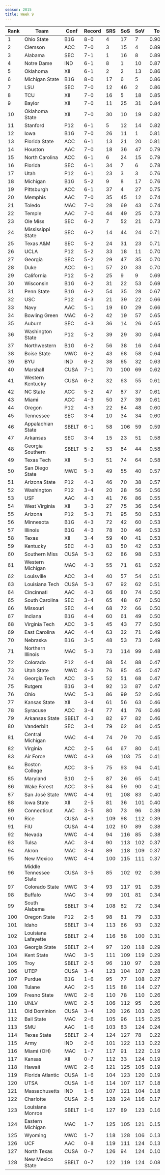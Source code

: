 ```yaml
---
season: 2015
title: Week 9
---
```

<table class="display"><thead><tr><th>Rank</th><th>Team</th><th>Conf</th><th>Record</th><th>SRS</th><th>SoS</th><th>SoV</th><th>Total</th></tr></thead><tbody>
<tr><td>1</td><td>Ohio State</td><td>B1G</td><td>8-0</td><td>4</td><td>17</td><td>7</td><td>0.90983</td></tr>
<tr><td>2</td><td>Clemson</td><td>ACC</td><td>7-0</td><td>3</td><td>15</td><td>4</td><td>0.89760</td></tr>
<tr><td>3</td><td>Alabama</td><td>SEC</td><td>7-1</td><td>1</td><td>16</td><td>8</td><td>0.89395</td></tr>
<tr><td>4</td><td>Notre Dame</td><td>IND</td><td>6-1</td><td>8</td><td>1</td><td>10</td><td>0.87031</td></tr>
<tr><td>5</td><td>Oklahoma</td><td>XII</td><td>6-1</td><td>2</td><td>2</td><td>13</td><td>0.86191</td></tr>
<tr><td>6</td><td>Michigan State</td><td>B1G</td><td>8-0</td><td>17</td><td>6</td><td>5</td><td>0.86159</td></tr>
<tr><td>7</td><td>LSU</td><td>SEC</td><td>7-0</td><td>12</td><td>46</td><td>2</td><td>0.86050</td></tr>
<tr><td>8</td><td>TCU</td><td>XII</td><td>7-0</td><td>16</td><td>5</td><td>18</td><td>0.85157</td></tr>
<tr><td>9</td><td>Baylor</td><td>XII</td><td>7-0</td><td>11</td><td>25</td><td>31</td><td>0.84362</td></tr>
<tr><td>10</td><td>Oklahoma State</td><td>XII</td><td>7-0</td><td>30</td><td>10</td><td>19</td><td>0.82267</td></tr>
<tr><td>11</td><td>Stanford</td><td>P12</td><td>6-1</td><td>5</td><td>12</td><td>14</td><td>0.82207</td></tr>
<tr><td>12</td><td>Iowa</td><td>B1G</td><td>7-0</td><td>26</td><td>11</td><td>1</td><td>0.81358</td></tr>
<tr><td>13</td><td>Florida State</td><td>ACC</td><td>6-1</td><td>13</td><td>21</td><td>20</td><td>0.81297</td></tr>
<tr><td>14</td><td>Houston</td><td>AAC</td><td>7-0</td><td>18</td><td>36</td><td>47</td><td>0.79689</td></tr>
<tr><td>15</td><td>North Carolina</td><td>ACC</td><td>6-1</td><td>6</td><td>24</td><td>15</td><td>0.79171</td></tr>
<tr><td>16</td><td>Florida</td><td>SEC</td><td>6-1</td><td>34</td><td>7</td><td>6</td><td>0.78230</td></tr>
<tr><td>17</td><td>Utah</td><td>P12</td><td>6-1</td><td>23</td><td>3</td><td>3</td><td>0.76775</td></tr>
<tr><td>18</td><td>Michigan</td><td>B1G</td><td>5-2</td><td>9</td><td>8</td><td>17</td><td>0.76380</td></tr>
<tr><td>19</td><td>Pittsburgh</td><td>ACC</td><td>6-1</td><td>37</td><td>4</td><td>27</td><td>0.75801</td></tr>
<tr><td>20</td><td>Memphis</td><td>AAC</td><td>7-0</td><td>35</td><td>45</td><td>12</td><td>0.74600</td></tr>
<tr><td>21</td><td>Toledo</td><td>MAC</td><td>7-0</td><td>28</td><td>69</td><td>43</td><td>0.74268</td></tr>
<tr><td>22</td><td>Temple</td><td>AAC</td><td>7-0</td><td>44</td><td>49</td><td>25</td><td>0.73924</td></tr>
<tr><td>23</td><td>Ole Miss</td><td>SEC</td><td>6-2</td><td>7</td><td>52</td><td>21</td><td>0.73169</td></tr>
<tr><td>24</td><td>Mississippi State</td><td>SEC</td><td>6-2</td><td>14</td><td>44</td><td>24</td><td>0.71450</td></tr>
<tr><td>25</td><td>Texas A&M</td><td>SEC</td><td>5-2</td><td>24</td><td>31</td><td>23</td><td>0.71051</td></tr>
<tr><td>26</td><td>UCLA</td><td>P12</td><td>5-2</td><td>33</td><td>18</td><td>11</td><td>0.70558</td></tr>
<tr><td>27</td><td>Georgia</td><td>SEC</td><td>5-2</td><td>29</td><td>47</td><td>35</td><td>0.70172</td></tr>
<tr><td>28</td><td>Duke</td><td>ACC</td><td>6-1</td><td>57</td><td>20</td><td>33</td><td>0.70031</td></tr>
<tr><td>29</td><td>California</td><td>P12</td><td>5-2</td><td>25</td><td>9</td><td>9</td><td>0.69587</td></tr>
<tr><td>30</td><td>Wisconsin</td><td>B1G</td><td>6-2</td><td>31</td><td>22</td><td>53</td><td>0.69431</td></tr>
<tr><td>31</td><td>Penn State</td><td>B1G</td><td>6-2</td><td>54</td><td>35</td><td>28</td><td>0.67649</td></tr>
<tr><td>32</td><td>USC</td><td>P12</td><td>4-3</td><td>21</td><td>39</td><td>22</td><td>0.66904</td></tr>
<tr><td>33</td><td>Navy</td><td>AAC</td><td>5-1</td><td>19</td><td>60</td><td>29</td><td>0.66572</td></tr>
<tr><td>34</td><td>Bowling Green</td><td>MAC</td><td>6-2</td><td>42</td><td>19</td><td>57</td><td>0.65573</td></tr>
<tr><td>35</td><td>Auburn</td><td>SEC</td><td>4-3</td><td>36</td><td>14</td><td>26</td><td>0.65447</td></tr>
<tr><td>36</td><td>Washington State</td><td>P12</td><td>5-2</td><td>39</td><td>29</td><td>30</td><td>0.64949</td></tr>
<tr><td>37</td><td>Northwestern</td><td>B1G</td><td>6-2</td><td>56</td><td>38</td><td>16</td><td>0.64824</td></tr>
<tr><td>38</td><td>Boise State</td><td>MWC</td><td>6-2</td><td>43</td><td>68</td><td>58</td><td>0.64114</td></tr>
<tr><td>39</td><td>BYU</td><td>IND</td><td>6-2</td><td>38</td><td>65</td><td>32</td><td>0.63784</td></tr>
<tr><td>40</td><td>Marshall</td><td>CUSA</td><td>7-1</td><td>70</td><td>100</td><td>69</td><td>0.62581</td></tr>
<tr><td>41</td><td>Western Kentucky</td><td>CUSA</td><td>6-2</td><td>32</td><td>63</td><td>55</td><td>0.61742</td></tr>
<tr><td>42</td><td>NC State</td><td>ACC</td><td>5-2</td><td>47</td><td>87</td><td>37</td><td>0.61710</td></tr>
<tr><td>43</td><td>Miami</td><td>ACC</td><td>4-3</td><td>50</td><td>27</td><td>39</td><td>0.61230</td></tr>
<tr><td>44</td><td>Oregon</td><td>P12</td><td>4-3</td><td>22</td><td>84</td><td>48</td><td>0.60632</td></tr>
<tr><td>45</td><td>Tennessee</td><td>SEC</td><td>3-4</td><td>10</td><td>34</td><td>34</td><td>0.60529</td></tr>
<tr><td>46</td><td>Appalachian State</td><td>SBELT</td><td>6-1</td><td>58</td><td>106</td><td>59</td><td>0.59571</td></tr>
<tr><td>47</td><td>Arkansas</td><td>SEC</td><td>3-4</td><td>15</td><td>23</td><td>51</td><td>0.58345</td></tr>
<tr><td>48</td><td>Georgia Southern</td><td>SBELT</td><td>5-2</td><td>53</td><td>64</td><td>44</td><td>0.58200</td></tr>
<tr><td>49</td><td>Texas Tech</td><td>XII</td><td>5-3</td><td>51</td><td>74</td><td>64</td><td>0.58100</td></tr>
<tr><td>50</td><td>San Diego State</td><td>MWC</td><td>5-3</td><td>49</td><td>55</td><td>40</td><td>0.57423</td></tr>
<tr><td>51</td><td>Arizona State</td><td>P12</td><td>4-3</td><td>46</td><td>70</td><td>38</td><td>0.57382</td></tr>
<tr><td>52</td><td>Washington</td><td>P12</td><td>3-4</td><td>20</td><td>28</td><td>56</td><td>0.56631</td></tr>
<tr><td>53</td><td>USF</td><td>AAC</td><td>4-3</td><td>41</td><td>76</td><td>86</td><td>0.55156</td></tr>
<tr><td>54</td><td>West Virginia</td><td>XII</td><td>3-3</td><td>27</td><td>75</td><td>36</td><td>0.54617</td></tr>
<tr><td>55</td><td>Arizona</td><td>P12</td><td>5-3</td><td>71</td><td>95</td><td>50</td><td>0.53757</td></tr>
<tr><td>56</td><td>Minnesota</td><td>B1G</td><td>4-3</td><td>72</td><td>42</td><td>60</td><td>0.53646</td></tr>
<tr><td>57</td><td>Illinois</td><td>B1G</td><td>4-3</td><td>78</td><td>30</td><td>46</td><td>0.53636</td></tr>
<tr><td>58</td><td>Texas</td><td>XII</td><td>3-4</td><td>59</td><td>40</td><td>41</td><td>0.53425</td></tr>
<tr><td>59</td><td>Kentucky</td><td>SEC</td><td>4-3</td><td>83</td><td>50</td><td>42</td><td>0.53320</td></tr>
<tr><td>60</td><td>Southern Miss</td><td>CUSA</td><td>5-3</td><td>62</td><td>86</td><td>98</td><td>0.53183</td></tr>
<tr><td>61</td><td>Western Michigan</td><td>MAC</td><td>4-3</td><td>55</td><td>71</td><td>61</td><td>0.52124</td></tr>
<tr><td>62</td><td>Louisville</td><td>ACC</td><td>3-4</td><td>40</td><td>57</td><td>54</td><td>0.51589</td></tr>
<tr><td>63</td><td>Louisiana Tech</td><td>CUSA</td><td>5-3</td><td>67</td><td>92</td><td>62</td><td>0.51408</td></tr>
<tr><td>64</td><td>Cincinnati</td><td>AAC</td><td>4-3</td><td>66</td><td>80</td><td>74</td><td>0.50888</td></tr>
<tr><td>65</td><td>South Carolina</td><td>SEC</td><td>3-4</td><td>65</td><td>48</td><td>67</td><td>0.50658</td></tr>
<tr><td>66</td><td>Missouri</td><td>SEC</td><td>4-4</td><td>68</td><td>72</td><td>66</td><td>0.50450</td></tr>
<tr><td>67</td><td>Indiana</td><td>B1G</td><td>4-4</td><td>60</td><td>61</td><td>49</td><td>0.50383</td></tr>
<tr><td>68</td><td>Virginia Tech</td><td>ACC</td><td>3-5</td><td>45</td><td>43</td><td>77</td><td>0.50197</td></tr>
<tr><td>69</td><td>East Carolina</td><td>AAC</td><td>4-4</td><td>63</td><td>32</td><td>71</td><td>0.49913</td></tr>
<tr><td>70</td><td>Nebraska</td><td>B1G</td><td>3-5</td><td>48</td><td>53</td><td>73</td><td>0.49727</td></tr>
<tr><td>71</td><td>Northern Illinois</td><td>MAC</td><td>5-3</td><td>73</td><td>114</td><td>99</td><td>0.48684</td></tr>
<tr><td>72</td><td>Colorado</td><td>P12</td><td>4-4</td><td>88</td><td>54</td><td>88</td><td>0.47733</td></tr>
<tr><td>73</td><td>Utah State</td><td>MWC</td><td>4-3</td><td>76</td><td>85</td><td>45</td><td>0.47577</td></tr>
<tr><td>74</td><td>Georgia Tech</td><td>ACC</td><td>3-5</td><td>52</td><td>51</td><td>68</td><td>0.47280</td></tr>
<tr><td>75</td><td>Rutgers</td><td>B1G</td><td>3-4</td><td>92</td><td>13</td><td>87</td><td>0.47215</td></tr>
<tr><td>76</td><td>Ohio</td><td>MAC</td><td>5-3</td><td>86</td><td>99</td><td>52</td><td>0.46791</td></tr>
<tr><td>77</td><td>Kansas State</td><td>XII</td><td>3-4</td><td>61</td><td>56</td><td>63</td><td>0.46690</td></tr>
<tr><td>78</td><td>Syracuse</td><td>ACC</td><td>3-4</td><td>77</td><td>41</td><td>76</td><td>0.46657</td></tr>
<tr><td>79</td><td>Arkansas State</td><td>SBELT</td><td>4-3</td><td>82</td><td>97</td><td>82</td><td>0.46341</td></tr>
<tr><td>80</td><td>Vanderbilt</td><td>SEC</td><td>3-4</td><td>79</td><td>62</td><td>84</td><td>0.45976</td></tr>
<tr><td>81</td><td>Central Michigan</td><td>MAC</td><td>4-4</td><td>74</td><td>79</td><td>70</td><td>0.45466</td></tr>
<tr><td>82</td><td>Virginia</td><td>ACC</td><td>2-5</td><td>64</td><td>67</td><td>80</td><td>0.41988</td></tr>
<tr><td>83</td><td>Air Force</td><td>MWC</td><td>4-3</td><td>69</td><td>103</td><td>75</td><td>0.41909</td></tr>
<tr><td>84</td><td>Boston College</td><td>ACC</td><td>3-5</td><td>75</td><td>93</td><td>94</td><td>0.41368</td></tr>
<tr><td>85</td><td>Maryland</td><td>B1G</td><td>2-5</td><td>87</td><td>26</td><td>65</td><td>0.41321</td></tr>
<tr><td>86</td><td>Wake Forest</td><td>ACC</td><td>3-5</td><td>84</td><td>59</td><td>90</td><td>0.41179</td></tr>
<tr><td>87</td><td>San José State</td><td>MWC</td><td>4-4</td><td>91</td><td>108</td><td>83</td><td>0.40300</td></tr>
<tr><td>88</td><td>Iowa State</td><td>XII</td><td>2-5</td><td>81</td><td>36</td><td>101</td><td>0.40219</td></tr>
<tr><td>89</td><td>Connecticut</td><td>AAC</td><td>3-5</td><td>80</td><td>73</td><td>96</td><td>0.39630</td></tr>
<tr><td>90</td><td>Rice</td><td>CUSA</td><td>4-3</td><td>109</td><td>98</td><td>112</td><td>0.39567</td></tr>
<tr><td>91</td><td>FIU</td><td>CUSA</td><td>4-4</td><td>102</td><td>90</td><td>89</td><td>0.38891</td></tr>
<tr><td>92</td><td>Nevada</td><td>MWC</td><td>4-4</td><td>94</td><td>116</td><td>85</td><td>0.38526</td></tr>
<tr><td>93</td><td>Tulsa</td><td>AAC</td><td>3-4</td><td>90</td><td>113</td><td>102</td><td>0.37942</td></tr>
<tr><td>94</td><td>Akron</td><td>MAC</td><td>3-4</td><td>89</td><td>118</td><td>109</td><td>0.37688</td></tr>
<tr><td>95</td><td>New Mexico</td><td>MWC</td><td>4-4</td><td>100</td><td>115</td><td>111</td><td>0.37444</td></tr>
<tr><td>96</td><td>Middle Tennessee State</td><td>CUSA</td><td>3-5</td><td>85</td><td>102</td><td>92</td><td>0.36827</td></tr>
<tr><td>97</td><td>Colorado State</td><td>MWC</td><td>3-4</td><td>93</td><td>117</td><td>91</td><td>0.35847</td></tr>
<tr><td>98</td><td>Buffalo</td><td>MAC</td><td>3-4</td><td>99</td><td>101</td><td>81</td><td>0.34700</td></tr>
<tr><td>99</td><td>South Alabama</td><td>SBELT</td><td>3-4</td><td>108</td><td>82</td><td>72</td><td>0.34286</td></tr>
<tr><td>100</td><td>Oregon State</td><td>P12</td><td>2-5</td><td>98</td><td>81</td><td>79</td><td>0.33853</td></tr>
<tr><td>101</td><td>Idaho</td><td>SBELT</td><td>3-4</td><td>113</td><td>66</td><td>93</td><td>0.32727</td></tr>
<tr><td>102</td><td>Louisiana Lafayette</td><td>SBELT</td><td>2-4</td><td>116</td><td>58</td><td>100</td><td>0.31429</td></tr>
<tr><td>103</td><td>Georgia State</td><td>SBELT</td><td>2-4</td><td>97</td><td>120</td><td>118</td><td>0.29230</td></tr>
<tr><td>104</td><td>Kent State</td><td>MAC</td><td>3-5</td><td>111</td><td>109</td><td>119</td><td>0.29043</td></tr>
<tr><td>105</td><td>Troy</td><td>SBELT</td><td>2-5</td><td>96</td><td>110</td><td>97</td><td>0.28475</td></tr>
<tr><td>106</td><td>UTEP</td><td>CUSA</td><td>3-4</td><td>123</td><td>104</td><td>107</td><td>0.28368</td></tr>
<tr><td>107</td><td>Purdue</td><td>B1G</td><td>1-6</td><td>95</td><td>77</td><td>108</td><td>0.27833</td></tr>
<tr><td>108</td><td>Tulane</td><td>AAC</td><td>2-5</td><td>115</td><td>88</td><td>114</td><td>0.27563</td></tr>
<tr><td>109</td><td>Fresno State</td><td>MWC</td><td>2-6</td><td>110</td><td>78</td><td>110</td><td>0.26713</td></tr>
<tr><td>110</td><td>UNLV</td><td>MWC</td><td>2-5</td><td>106</td><td>112</td><td>95</td><td>0.26095</td></tr>
<tr><td>111</td><td>Old Dominion</td><td>CUSA</td><td>3-4</td><td>120</td><td>126</td><td>103</td><td>0.26074</td></tr>
<tr><td>112</td><td>Ball State</td><td>MAC</td><td>2-6</td><td>105</td><td>96</td><td>115</td><td>0.25842</td></tr>
<tr><td>113</td><td>SMU</td><td>AAC</td><td>1-6</td><td>103</td><td>83</td><td>124</td><td>0.24558</td></tr>
<tr><td>114</td><td>Texas State</td><td>SBELT</td><td>2-4</td><td>124</td><td>127</td><td>78</td><td>0.22058</td></tr>
<tr><td>115</td><td>Army</td><td>IND</td><td>2-6</td><td>101</td><td>122</td><td>113</td><td>0.22010</td></tr>
<tr><td>116</td><td>Miami (OH)</td><td>MAC</td><td>1-7</td><td>117</td><td>91</td><td>122</td><td>0.19900</td></tr>
<tr><td>117</td><td>Kansas</td><td>XII</td><td>0-7</td><td>112</td><td>33</td><td>124</td><td>0.19895</td></tr>
<tr><td>118</td><td>Hawaii</td><td>MWC</td><td>2-6</td><td>121</td><td>125</td><td>105</td><td>0.19757</td></tr>
<tr><td>119</td><td>Florida Atlantic</td><td>CUSA</td><td>1-6</td><td>104</td><td>123</td><td>120</td><td>0.19279</td></tr>
<tr><td>120</td><td>UTSA</td><td>CUSA</td><td>1-6</td><td>114</td><td>107</td><td>117</td><td>0.18524</td></tr>
<tr><td>121</td><td>Massachusetts</td><td>IND</td><td>1-6</td><td>107</td><td>121</td><td>104</td><td>0.18205</td></tr>
<tr><td>122</td><td>Charlotte</td><td>CUSA</td><td>2-5</td><td>128</td><td>124</td><td>116</td><td>0.17982</td></tr>
<tr><td>123</td><td>Louisiana Monroe</td><td>SBELT</td><td>1-6</td><td>127</td><td>89</td><td>123</td><td>0.16502</td></tr>
<tr><td>124</td><td>Eastern Michigan</td><td>MAC</td><td>1-7</td><td>125</td><td>105</td><td>121</td><td>0.15782</td></tr>
<tr><td>125</td><td>Wyoming</td><td>MWC</td><td>1-7</td><td>118</td><td>128</td><td>106</td><td>0.13236</td></tr>
<tr><td>126</td><td>UCF</td><td>AAC</td><td>0-8</td><td>119</td><td>111</td><td>124</td><td>0.13146</td></tr>
<tr><td>127</td><td>North Texas</td><td>CUSA</td><td>0-7</td><td>126</td><td>94</td><td>124</td><td>0.10748</td></tr>
<tr><td>128</td><td>New Mexico State</td><td>SBELT</td><td>0-7</td><td>122</td><td>119</td><td>124</td><td>0.08009</td></tr>
</tbody></table>
